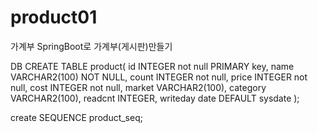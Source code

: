 # product01
가계부 
SpringBoot로 가계부(게시판)만들기

DB
CREATE TABLE product(
    id INTEGER not null PRIMARY key,
    name VARCHAR2(100) NOT NULL,
    count INTEGER not null,
    price INTEGER not null,
    cost INTEGER not null,
    market VARCHAR2(100),
    category VARCHAR2(100),
    readcnt INTEGER,
    writeday date DEFAULT sysdate );
    
create SEQUENCE product_seq;
